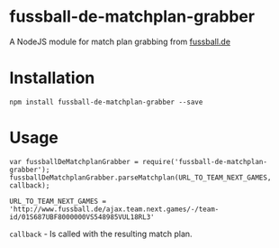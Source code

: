 # fussball-de-matchplan-grabber
A NodeJS module for match plan grabbing from [fussball.de][0]

# Installation
    npm install fussball-de-matchplan-grabber --save

# Usage
    var fussballDeMatchplanGrabber = require('fussball-de-matchplan-grabber');
    fussballDeMatchplanGrabber.parseMatchplan(URL_TO_TEAM_NEXT_GAMES, callback);

`URL_TO_TEAM_NEXT_GAMES = 'http://www.fussball.de/ajax.team.next.games/-/team-id/01S687UBF8000000VS548985VUL18RL3'`

`callback` - Is called with the resulting match plan.

[0]: http://www.fussball.de/
